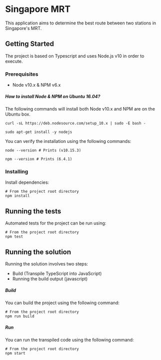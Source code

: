 # Singapore MRT

This application aims to determine the best route between two stations in Singapore's MRT.

## Getting Started

The project is based on Typescript and uses Node.js v10 in order to execute.

### Prerequisites

* Node v10.x & NPM v6.x

##### How to install Node & NPM on Ubuntu 16.04?

The following commands will install both Node v10.x and NPM are on the Ubuntu box.

```
curl -sL https://deb.nodesource.com/setup_10.x | sudo -E bash -

sudo apt-get install -y nodejs
```

You can verify the installation using the following commands:

```
node --version # Prints (v10.15.3)

npm --version # Prints (6.4.1)
```

### Installing

Install dependencies:

```
# From the project root directory
npm install
```

## Running the tests

Automated tests for the project can be run using:

```
# From the project root directory
npm test
```

## Running the solution

Running the solution involves two steps:

* Build (Transpile TypeScript into JavaScript)
* Running the build output (javascript)

##### Build
You can build the project using the following command:
```
# From the project root directory
npm run build
```

##### Run
You can run the transpiled code using the following command:
```
# From the project root directory
npm start
```